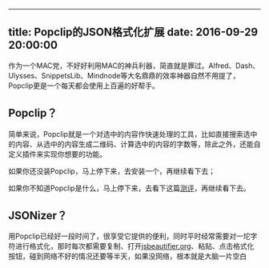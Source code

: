
---
title: Popclip的JSON格式化扩展
date: 2016-09-29 20:00:00
---

作为一个MAC党，不好好利用MAC的神兵利器，简直就是罪过。Alfred、Dash、Ulysses、SnippetsLib、Mindnode等大名鼎鼎的效率神器自然不用提了，Popclip更是一个每天都会使用上百遍的好帮手。


## Popclip？

简单来说，Popclip就是一个对选中的内容作快速处理的工具，比如直接搜索选中的内容、从选中的内容生成二维码、计算选中的内容的字数等，除此之外，还能自定义插件来实现你想要的功能。

如果你还没装Popclip，马上停下来，去安装一个，再继续看下去；

如果你不知道Popclip是什么，马上停下来，去看下这篇[测评][1]，再继续看下去。

## JSONizer？

用Popclip已经好一段时间了，很享受它提供的便利，同时平时经常需要对一坨字符进行格式化，那时每次都需要复制、打开[jsbeautifier.org][2]、粘贴、点击格式化按钮，碰到网络不好的情况还要等半天，如果没网络，根本就是大脑一片空白







[1]:	http://sspai.com/25483
[2]:	http://jsbeautifier.org/